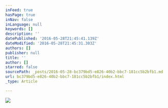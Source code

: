 ```yaml
---
inFeed: true
hasPage: true
inNav: false
inLanguage: null
keywords: []
description: ''
datePublished: '2016-05-28T21:45:41.139Z'
dateModified: '2016-05-28T21:45:31.303Z'
authors: []
publisher: null
title: ''
author: []
starred: false
sourcePath: _posts/2016-05-28-bc379bd5-e826-40b2-bbc7-181cc5b2bfb1.md
url: bc379bd5-e826-40b2-bbc7-181cc5b2bfb1/index.html
_type: Article

---
```

![](https://the-grid-user-content.s3-us-west-2.amazonaws.com/b2104ded-e2b9-4410-8c3f-9b72b605a358.jpg)